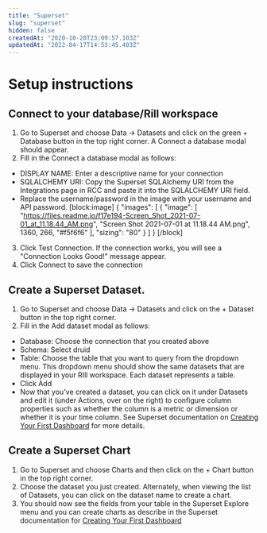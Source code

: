 ```yaml
---
title: "Superset"
slug: "superset"
hidden: false
createdAt: "2020-10-28T23:09:57.103Z"
updatedAt: "2022-04-17T14:53:45.403Z"
---
```

# Setup instructions

## Connect to your database/Rill workspace
1. Go to Superset and choose Data -> Datasets and click on the green + Database button in the top right corner. A Connect a database modal should appear.
2. Fill in the Connect a database modal as follows:
  * DISPLAY NAME: Enter a descriptive name for your connection
  * SQLALCHEMY URI: Copy the Superset SQLAlchemy URI from the Integrations page in RCC and paste it into the SQLALCHEMY URI field. 
  * Replace the username/password in the image with your username and API password. 
[block:image]
{
  "images": [
    {
      "image": [
        "https://files.readme.io/f17e194-Screen_Shot_2021-07-01_at_11.18.44_AM.png",
        "Screen Shot 2021-07-01 at 11.18.44 AM.png",
        1360,
        266,
        "#f5f6f6"
      ],
      "sizing": "80"
    }
  ]
}
[/block]
 3. Click Test Connection. If the connection works, you will see a "Connection Looks Good!" message appear.
 4. Click Connect to save the connection

## Create a Superset Dataset. 
1. Go to Superset and choose Data -> Datasets and click on the + Dataset button in the top right corner.
2. Fill in the Add dataset modal as follows:
 * Database: Choose the connection that you created above
 * Schema: Select druid
 * Table: Choose the table that you want to query from the dropdown menu. This dropdown menu should show the same datasets that are displayed in your RIll workspace. Each dataset represents a table.
  * Click Add
  * Now that you've created a dataset, you can click on it under Datasets and edit it (under Actions, over on the right) to configure column properties such as whether the column is a metric or dimension or whether it is your time column.  See Superset documentation on [Creating Your First Dashboard](https://superset.apache.org/docs/creating-charts-dashboards/first-dashboard) for more details.

## Create a Superset Chart
1. Go to Superset and choose Charts and then click on the + Chart button in the top right corner.
2. Choose the dataset you just created.  Alternately, when viewing the list of Datasets, you can click on the dataset name to create a chart.
3. You should now see the fields from your table in the Superset Explore menu and you can create charts as describe in the Superset documentation for [Creating Your First Dashboard](https://superset.apache.org/docs/creating-charts-dashboards/first-dashboard)